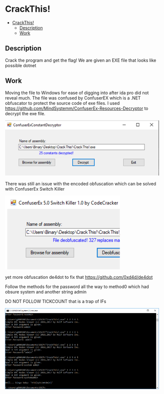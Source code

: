 # CrackThis! 
- [CrackThis!](#crackthis)
  - [Description](#description)
  - [Work](#work)
## Description 
Crack the program and get the flag! We are given an EXE file that looks like possible dotnet 

## Work
Moving the file to Windows for ease of digging into after ida pro did not reveal much. The file was confused by ConfuserEX which is a .NET obfuscator to protect the source code of exe files. I used https://github.com/MindSystemm/ConfuserEx-Resources-Decryptor to decrypt the exe file. 

![](../img/2020-03-04-08-51-27.png)

There was still an issue with the encoded obfuscation which can be solved with ConfuserEx Switch Killer

![](../img/2020-03-04-08-56-07.png)

yet more obfuscation de4dot to fix that https://github.com/0xd4d/de4dot

Follow the methods for the password all the way to method0 which had obsure system and another string admin

DO NOT FOLLOW TICKCOUNT that is a trap of IFs

![](../img/2019-02-20-15-32.png)


